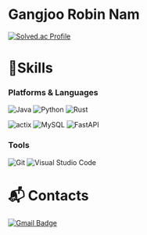 # Gangjoo Robin Nam

[![Solved.ac Profile](http://mazassumnida.wtf/api/v2/generate_badge?boj=i_eat_you)](https://solved.ac/i_eat_you/)
# 💪Skills
### Platforms & Languages
![Java](https://img.shields.io/badge/Java-007396.svg?&style=for-the-badge&logo=Java&logoColor=white)
![Python](https://img.shields.io/badge/Python-3776AB.svg?&style=for-the-badge&logo=Python&logoColor=white)
![Rust](https://img.shields.io/badge/Rust-000000.svg?&style=for-the-badge&logo=Rust&logoColor=white)

![actix](https://img.shields.io/badge/actix-000000.svg?&style=for-the-badge&logo=actix&logoColor=white)
![MySQL](https://img.shields.io/badge/MySQL-4479A1.svg?&style=for-the-badge&logo=MySQL&logoColor=white)
![FastAPI](https://img.shields.io/badge/FastAPI-009688.svg?&style=for-the-badge&logo=FastAPI&logoColor=white)


### Tools
![Git](https://img.shields.io/badge/Git-F05032.svg?&style=for-the-badge&logo=Git&logoColor=white)
![Visual Studio Code](https://img.shields.io/badge/Visual%20Studio%20Code-007ACC.svg?&style=for-the-badge&logo=Visual%20Studio%20Code&logoColor=white)
 
# :mailbox_with_mail: Contacts
[![Gmail Badge](https://img.shields.io/badge/Gmail-d14836?style=flat-square&logo=Gmail&logoColor=white&link=mailto:devgrn@codefly.kr)](mailto:devgrn@codefly.kr)
